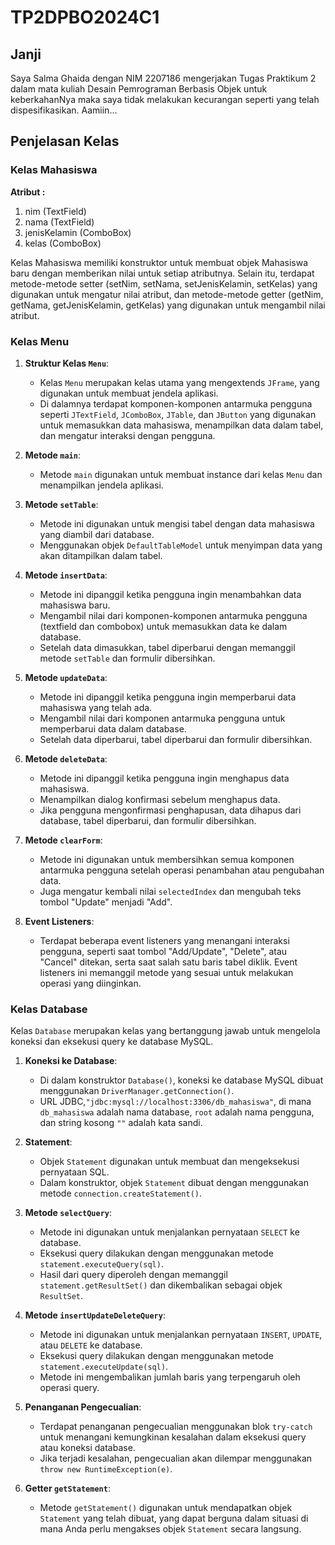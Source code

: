 # TP2DPBO2024C1
## Janji
Saya Salma Ghaida dengan NIM 2207186 mengerjakan Tugas Praktikum 2 dalam mata kuliah Desain Pemrograman Berbasis Objek untuk keberkahanNya maka saya tidak melakukan kecurangan seperti yang telah dispesifikasikan. Aamiin...

## Penjelasan Kelas
### Kelas Mahasiswa
**Atribut :**
1. nim (TextField)
2. nama (TextField)
3. jenisKelamin (ComboBox)
4. kelas (ComboBox)

Kelas Mahasiswa memiliki konstruktor untuk membuat objek Mahasiswa baru dengan memberikan nilai untuk setiap atributnya. Selain itu, terdapat metode-metode setter (setNim, setNama, setJenisKelamin, setKelas) yang digunakan untuk mengatur nilai atribut, dan metode-metode getter (getNim, getNama, getJenisKelamin, getKelas) yang digunakan untuk mengambil nilai atribut.

### Kelas Menu
1. **Struktur Kelas `Menu`**:
   - Kelas `Menu` merupakan kelas utama yang mengextends `JFrame`, yang digunakan untuk membuat jendela aplikasi.
   - Di dalamnya terdapat komponen-komponen antarmuka pengguna seperti `JTextField`, `JComboBox`, `JTable`, dan `JButton` yang digunakan untuk memasukkan data mahasiswa, menampilkan data dalam tabel, dan mengatur interaksi dengan pengguna.

2. **Metode `main`**:
   - Metode `main` digunakan untuk membuat instance dari kelas `Menu` dan menampilkan jendela aplikasi.

3. **Metode `setTable`**:
   - Metode ini digunakan untuk mengisi tabel dengan data mahasiswa yang diambil dari database.
   - Menggunakan objek `DefaultTableModel` untuk menyimpan data yang akan ditampilkan dalam tabel.

4. **Metode `insertData`**:
   - Metode ini dipanggil ketika pengguna ingin menambahkan data mahasiswa baru.
   - Mengambil nilai dari komponen-komponen antarmuka pengguna (textfield dan combobox) untuk memasukkan data ke dalam database.
   - Setelah data dimasukkan, tabel diperbarui dengan memanggil metode `setTable` dan formulir dibersihkan.

5. **Metode `updateData`**:
   - Metode ini dipanggil ketika pengguna ingin memperbarui data mahasiswa yang telah ada.
   - Mengambil nilai dari komponen antarmuka pengguna untuk memperbarui data dalam database.
   - Setelah data diperbarui, tabel diperbarui dan formulir dibersihkan.

6. **Metode `deleteData`**:
   - Metode ini dipanggil ketika pengguna ingin menghapus data mahasiswa.
   - Menampilkan dialog konfirmasi sebelum menghapus data.
   - Jika pengguna mengonfirmasi penghapusan, data dihapus dari database, tabel diperbarui, dan formulir dibersihkan.

7. **Metode `clearForm`**:
   - Metode ini digunakan untuk membersihkan semua komponen antarmuka pengguna setelah operasi penambahan atau pengubahan data.
   - Juga mengatur kembali nilai `selectedIndex` dan mengubah teks tombol "Update" menjadi "Add".

8. **Event Listeners**:
   - Terdapat beberapa event listeners yang menangani interaksi pengguna, seperti saat tombol "Add/Update", "Delete", atau "Cancel" ditekan, serta saat salah satu baris tabel diklik. Event listeners ini memanggil metode yang sesuai untuk melakukan operasi yang diinginkan.

### Kelas Database
Kelas `Database` merupakan kelas yang bertanggung jawab untuk mengelola koneksi dan eksekusi query ke database MySQL.

1. **Koneksi ke Database**:
   - Di dalam konstruktor `Database()`, koneksi ke database MySQL dibuat menggunakan `DriverManager.getConnection()`.
   - URL JDBC,`"jdbc:mysql://localhost:3306/db_mahasiswa"`, di mana `db_mahasiswa` adalah nama database, `root` adalah nama pengguna, dan string kosong `""` adalah kata sandi.

2. **Statement**:
   - Objek `Statement` digunakan untuk membuat dan mengeksekusi pernyataan SQL.
   - Dalam konstruktor, objek `Statement` dibuat dengan menggunakan metode `connection.createStatement()`.

3. **Metode `selectQuery`**:
   - Metode ini digunakan untuk menjalankan pernyataan `SELECT` ke database.
   - Eksekusi query dilakukan dengan menggunakan metode `statement.executeQuery(sql)`.
   - Hasil dari query diperoleh dengan memanggil `statement.getResultSet()` dan dikembalikan sebagai objek `ResultSet`.

4. **Metode `insertUpdateDeleteQuery`**:
   - Metode ini digunakan untuk menjalankan pernyataan `INSERT`, `UPDATE`, atau `DELETE` ke database.
   - Eksekusi query dilakukan dengan menggunakan metode `statement.executeUpdate(sql)`.
   - Metode ini mengembalikan jumlah baris yang terpengaruh oleh operasi query.

5. **Penanganan Pengecualian**:
   - Terdapat penanganan pengecualian menggunakan blok `try-catch` untuk menangani kemungkinan kesalahan dalam eksekusi query atau koneksi database.
   - Jika terjadi kesalahan, pengecualian akan dilempar menggunakan `throw new RuntimeException(e)`.

6. **Getter `getStatement`**:
   - Metode `getStatement()` digunakan untuk mendapatkan objek `Statement` yang telah dibuat, yang dapat berguna dalam situasi di mana Anda perlu mengakses objek `Statement` secara langsung.
